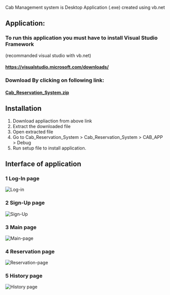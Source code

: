 
Cab Management system is Desktop Application (.exe) created using vb.net

## Application:

### To run this application you must have to install Visual Studio Framework
(recommanded visual studio with vb.net)

#### https://visualstudio.microsoft.com/downloads/

### Download By clicking on following link:

#### [Cab_Reservation_System.zip](https://github.com/Sarvajeet3/Cab-Management-System/files/8129630/Cab_Reservation_System.zip)

## Installation 

1. Download appliaction from above link
2. Extract the downloaded file
3. Open extracted file
4. Go to Cab_Reservation_System > Cab_Reservation_System > CAB_APP > Debug
5. Run setup file to install application.

## Interface of application

### 1 Log-In page

![Log-in](https://user-images.githubusercontent.com/100133679/155060523-1bbcef98-b1e4-4022-b6b5-f68f9198b7ff.jpg)


### 2 Sign-Up page

![Sign-Up](https://user-images.githubusercontent.com/100133679/155061158-bbb6e5d1-759a-47a5-aeac-ccb448312660.jpg)


### 3 Main page

![Main-page](https://user-images.githubusercontent.com/100133679/155061342-47bec132-da50-4520-b6bc-6f21c56b08ce.jpg)


### 4 Reservation page

![Reservation-page](https://user-images.githubusercontent.com/100133679/155459387-8abf7af3-ce4e-46b7-9a7e-159f7c2d3110.jpg)


### 5 History page

![History page](https://user-images.githubusercontent.com/100133679/155459555-f2b656b7-7bb9-43f9-8c22-e3aa6244cf9c.jpg)


